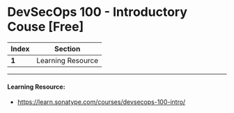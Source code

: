 # DevSecOps 100 - Introductory Couse [Free] 

Index | Section
--- | ---
**1** | Learning Resource

___


#### Learning Resource: 

* https://learn.sonatype.com/courses/devsecops-100-intro/